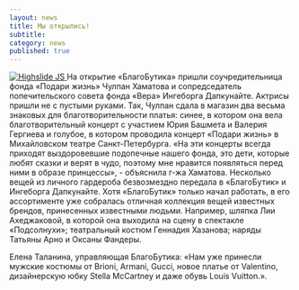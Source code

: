 ```yaml
---
layout: news
title: Мы открылись!
subtitle:
category: news
published: true
---
```


<a href="{{site.root_dir}}/img/chulpan.jpg" class="highslide  " onclick="return hs.expand(this,
			{wrapperClassName: 'borderless floating-caption', dimmingOpacity: 0.75, align: 'center'})">
		<img id="thumb2" src="{{site.root_dir}}/img//chulpan_thumb.jpg" alt="Highslide JS" title="Click to enlarge">
	</a>
На открытие «БлагоБутика» пришли соучредительница фонда «Подари жизнь» Чулпан Хаматова и сопредседатель попечительского совета фонда «Вера» Ингеборга Дапкунайте. Актрисы пришли не с пустыми руками. Так, Чулпан сдала в магазин два весьма знаковых для благотворительности платья: синее, в котором она вела благотворительный концерт с участием Юрия Башмета и Валерия Гергиева и голубое, в котором проводила концерт «Подари жизнь» в Михайловском театре Санкт-Петербурга. «На эти концерты всегда приходят выздоровевшие подопечные нашего фонда, это дети, которые любят сказки и верят в чудо, поэтому мне нравится появляться перед ними в образе принцессы», - объяснила г-жа Хаматова.
Несколько вещей из личного гардероба безвозмездно передала в «БлагоБутик» и Ингеборга Дапкунайте.
Хотя «БлагоБутик» только начал работать, в его ассортименте уже собралась отличная коллекция вещей известных брендов, принесенных известными людьми. Например, шляпка Лии Ахеджаковой, в которой она выходила на сцену в спектакле «Подсолнухи»; театральный костюм Геннадия Хазанова; наряды Татьяны Арно и Оксаны Фандеры.

Елена Таланина, управляющая БлагоБутика: «Нам уже принесли мужские костюмы от Brioni, Armani, Gucci, новое платье от Valentino, дизайнерскую юбку Stella McCartney и даже обувь Louis Vuitton.».